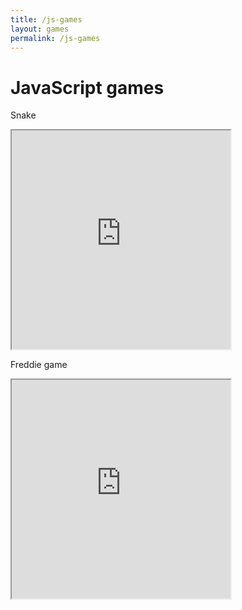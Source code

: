 ```yaml
---
title: /js-games
layout: games
permalink: /js-games
---
```


# JavaScript games
<!-- <br> -->

Snake

<iframe src="https://editor.p5js.org/Plotkine/present/wt0UfN_ce" width="350px" height="350px" frameBorder="1" title="snake"></iframe>

Freddie game

<iframe src="https://editor.p5js.org/Plotkine/present/_6t0LDFnp" width="350px" height="350px" frameBorder="1" title="snake"></iframe>
